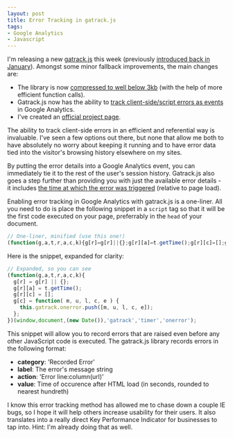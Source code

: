 ```yaml
---
layout: post
title: Error Tracking in gatrack.js
tags:
- Google Analytics
- Javascript
---
```


I'm releasing a new [gatrack.js](https://github.com/jbckmn/gatrack.js/releases) this week (previously [introduced back in January](http://words.andjosh.com/post/track-all-the-things-in-google-analytics)). Amongst some minor fallback improvements, the main changes are:

- The library is now [compressed to well below 3kb](https://github.com/jbckmn/gatrack.js#way-cool) (with the help of more efficient function calls).
- Gatrack.js now has the ability to [track client-side/script errors as events](https://github.com/jbckmn/gatrack.js#tracking-errors) in Google Analytics.
- I've created an [official project page](http://jbckmn.github.io/gatrack.js/).

The ability to track client-side errors in an efficient and referential way is invaluable. I've seen a few options out there, but none that allow me both to have absolutely no worry about keeping it running and to have error data tied into the visitor's browsing history elsewhere on my sites.

By putting the error details into a Google Analytics event, you can immediately tie it to the rest of the user's session history. Gatrack.js also goes a step further than providing you with just the  available error details - it includes [the time at which the error was triggered](https://github.com/jbckmn/gatrack.js#tracking-errors) (relative to page load).

Enabling error tracking in Google Analytics with gatrack.js is a one-liner. All you need to do is place the following snippet in a `script` tag so that it will be the first code executed on your page, preferrably in the `head` of your document.

```javascript
// One-liner, minified (use this one!)
(function(g,a,t,r,a,c,k){g[r]=g[r]||{};g[r][a]=t.getTime();g[r][c]=[];g[c]=function(m,u,l,c,e){this.gatrack.onerror.push([m,u,l,c,e])}})(window,document,(new Date()),'gatrack','timer','onerror');
```

Here is the snippet, expanded for clarity:

```javascript
// Expanded, so you can see
(function(g,a,t,r,a,c,k){
  g[r] = g[r] || {};
  g[r][a] = t.getTime();
  g[r][c] = [];
  g[c] = function( m, u, l, c, e ) {
    this.gatrack.onerror.push([m, u, l, c, e]);
  };
})(window,document,(new Date()),'gatrack','timer','onerror');
```

This snippet will allow you to record errors that are raised even before any other JavaScript code is executed. The gatrack.js library records errors in the following format:

- __category__: 'Recorded Error'
- __label__: The error's message string
- __action__: 'Error line:column(url)'
- __value__: Time of occurence after HTML load (in seconds, rounded to nearest hundreth)

I know this error tracking method has allowed me to chase down a couple IE bugs, so I hope it will help others increase usability for their users. It also translates into a really direct Key Performance Indicator for businesses to tap into. Hint: I'm already doing that as well.

